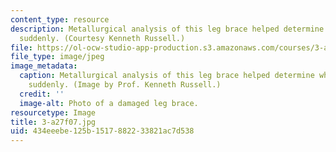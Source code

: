 ```yaml
---
content_type: resource
description: Metallurgical analysis of this leg brace helped determine why it failed
  suddenly. (Courtesy Kenneth Russell.)
file: https://ol-ocw-studio-app-production.s3.amazonaws.com/courses/3-a27-case-studies-in-forensic-metallurgy-fall-2007/434eeebe125b1517882233821ac7d538_3-a27f07.jpg
file_type: image/jpeg
image_metadata:
  caption: Metallurgical analysis of this leg brace helped determine why it failed
    suddenly. (Image by Prof. Kenneth Russell.)
  credit: ''
  image-alt: Photo of a damaged leg brace.
resourcetype: Image
title: 3-a27f07.jpg
uid: 434eeebe-125b-1517-8822-33821ac7d538
---
```

